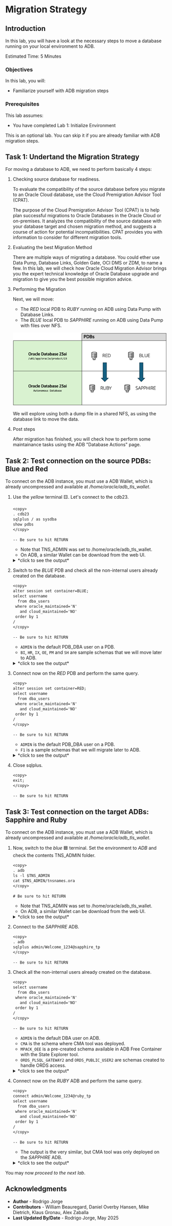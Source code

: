 # Migration Strategy

## Introduction

In this lab, you will have a look at the necessary steps to move a database running on your local environment to ADB.

Estimated Time: 5 Minutes

### Objectives

In this lab, you will:

* Familiarize yourself with ADB migration steps

### Prerequisites

This lab assumes:

- You have completed Lab 1: Initialize Environment

This is an optional lab. You can skip it if you are already familiar with ADB migration steps.

## Task 1: Undertand the Migration Strategy

For moving a database to ADB, we need to perform basically 4 steps:

1. Checking source database for readiness.

    To evaluate the compatibility of the source database before you migrate to an Oracle Cloud database, use the Cloud Premigration Advisor Tool (CPAT).

    The purpose of the Cloud Premigration Advisor Tool (CPAT) is to help plan successful migrations to Oracle Databases in the Oracle Cloud or on-premises. It analyzes the compatibility of the source database with your database target and chosen migration method, and suggests a course of action for potential incompatibilities. CPAT provides you with information to consider for different migration tools.

2. Evaluating the best Migration Method

    There are multiple ways of migrating a database. You could ether use Data Pump, Database Links, Golden Gate, OCI DMS or ZDM, to name a few. In this lab, we will check how Oracle Cloud Migration Advisor brings you the expert technical knowledge of Oracle Database upgrade and migration to give you the best possible migration advice.

3. Performing the Migration

    Next, we will move:

    - The *RED* local PDB to *RUBY* running on ADB using Data Pump with Database Links.
    - The *BLUE* local PDB to *SAPPHIRE* running on ADB using Data Pump with files over NFS.

    ![Migration Strategy](./images/migration.png)

    We will explore using both a dump file in a shared NFS, as using the database link to move the data.

4. Post steps

    After migration has finished, you will check how to perform some maintainance tasks using the ADB "Database Actions" page.

## Task 2: Test connection on the source PDBs: Blue and Red

To connect on the ADB instance, you must use a ADB Wallet, which is already uncompressed and available at _/home/oracle/adb\_tls\_wallet_.

1. Use the *yellow* terminal 🟨. Let's connect to the cdb23.

    ```
    <copy>
    . cdb23
    sqlplus / as sysdba
    show pdbs
    </copy>

    -- Be sure to hit RETURN
    ```

    * Note that TNS\_ADMIN was set to /home/oracle/adb\_tls\_wallet.
    * On ADB, a similar Wallet can be download from the web UI.

    <details>
    <summary>*click to see the output*</summary>
    ``` text
    SQL> show pdbs
    
        CON_ID CON_NAME                       OPEN MODE  RESTRICTED
    ---------- ------------------------------ ---------- ----------
             2 PDB$SEED                       READ ONLY  NO
             3 RED                            READ WRITE NO
             4 BLUE                           READ WRITE NO
             5 GREEN                          MOUNTED
    ```
    </details>

2. Switch to the *BLUE* PDB and check all the non-internal users already created on the database.

    ```
    <copy>
    alter session set container=BLUE;
    select username
      from dba_users
     where oracle_maintained='N'
       and cloud_maintained='NO'
     order by 1
    /
    </copy>

    -- Be sure to hit RETURN
    ```

    * `ADMIN` is the default PDB_DBA user on a PDB.
    * `BI`, `HR`, `IX`, `OE`, `PM` and `SH` are sample schemas that we will move later to ADB.
    
    <details>
    <summary>*click to see the output*</summary>
    ``` text
    USERNAME
    --------------------------------------------------------------------------------
    ADMIN
    BI
    HR
    IX
    OE
    PM
    SH
    ```
    </details>

3. Connect now on the *RED* PDB and perform the same query.

    ```
    <copy>
    alter session set container=RED;
    select username
      from dba_users
     where oracle_maintained='N'
       and cloud_maintained='NO'
     order by 1
    /
    </copy>

    -- Be sure to hit RETURN
    ```

    * `ADMIN` is the default PDB_DBA user on a PDB.
    * `F1` is a sample schemas that we will migrate later to ADB.
  
    <details>
    <summary>*click to see the output*</summary>
    ``` text
    USERNAME
    --------------------------------------------------------------------------------
    ADMIN
    F1
    ```
    </details>

4. Close sqlplus.

    ```
    <copy>
    exit;
    </copy>

    -- Be sure to hit RETURN
    ```

## Task 3: Test connection on the target ADBs: Sapphire and Ruby

To connect on the ADB instance, you must use a ADB Wallet, which is already uncompressed and available at */home/oracle/adb\_tls\_wallet*.

1. Now, switch to the *blue* 🟦 terminal. Set the environment to *ADB* and check the contents TNS\_ADMIN folder.

    ```
    <copy>
    . adb
    ls -l $TNS_ADMIN
    cat $TNS_ADMIN/tnsnames.ora
    </copy>

    # Be sure to hit RETURN
    ```

    * Note that TNS\_ADMIN was set to /home/oracle/adb\_tls\_wallet.
    * On ADB, a similar Wallet can be download from the web UI.

    <details>
    <summary>*click to see the output*</summary>
    ``` text
    [ADB:oracle@holserv1:~]$ ls -l $TNS_ADMIN
    total 48
    -rw-------. 1 oracle oinstall  996 Jun 18 13:49 adb_container.cert
    -rw-------. 1 oracle oinstall 3899 Jun 18 13:49 cwallet.sso
    -rw-------. 1 oracle oinstall    0 Jun 18 13:49 cwallet.sso.lck
    -rw-------. 1 oracle oinstall 3854 Jun 18 13:49 ewallet.p12
    -rw-------. 1 oracle oinstall    0 Jun 18 13:49 ewallet.p12.lck
    -rw-r--r--. 1 oracle oinstall 2874 Jun 18 13:49 ewallet.pem
    -rw-------. 1 oracle oinstall 2045 Jun 18 13:49 keystore.jks
    -rw-r--r--. 1 oracle oinstall  692 Jun 18 13:49 ojdbc.properties
    -rw-r--r--. 1 oracle oinstall   34 Jun 18 13:49 README
    -rw-r--r--. 1 oracle oinstall   98 Jun 18 13:49 sqlnet.ora
    -rw-r--r--. 1 oracle oinstall 5823 Jun 18 14:16 tnsnames.ora
    -rw-r--r--. 1 oracle oinstall 2651 Jun 18 13:57 tnsnames_ruby.ora
    -rw-------. 1 oracle oinstall 2128 Jun 18 13:51 truststore.jks
    [ADB:oracle@holserv1:~]$ cat $TNS_ADMIN/tnsnames.ora
    sapphire_medium = (description=(retry_count=0)(retry_delay=3)
                     (address=(protocol=tcps)(port=1523)(host=holserv1.livelabs.oraclevcn.com))
                     (connect_data=(service_name=sapphire_medium.adb.oraclecloud.com))(security=(SSL_SERVER_DN_MATCH=TRUE)    (SSL_SERVER_CERT_DN="CN=93ced68f921a")))

    sapphire_high = (description=(retry_count=0)(retry_delay=3)
                     (address=(protocol=tcps)(port=1523)(host=holserv1.livelabs.oraclevcn.com))
                     (connect_data=(service_name=sapphire_high.adb.oraclecloud.com))(security=(SSL_SERVER_DN_MATCH=TRUE)    (SSL_SERVER_CERT_DN="CN=93ced68f921a")))

    sapphire_low = (description=(retry_count=0)(retry_delay=3)
                     (address=(protocol=tcps)(port=1523)(host=holserv1.livelabs.oraclevcn.com))
                     (connect_data=(service_name=sapphire_low.adb.oraclecloud.com))(security=(SSL_SERVER_DN_MATCH=TRUE)    (SSL_SERVER_CERT_DN="CN=93ced68f921a")))

    sapphire_tp = (description=(retry_count=0)(retry_delay=3)
                (address=(protocol=tcps)(port=1523)(host=holserv1.livelabs.oraclevcn.com))
                (connect_data=(service_name=sapphire_tp.adb.oraclecloud.com))(security=(SSL_SERVER_DN_MATCH=TRUE)    (SSL_SERVER_CERT_DN="CN=93ced68f921a")))

    sapphire_tpurgent = (description=(retry_count=0)(retry_delay=3)
                       (address=(protocol=tcps)(port=1523)(host=holserv1.livelabs.oraclevcn.com))
                       (connect_data=(service_name=sapphire_tpurgent.adb.oraclecloud.com))(security=(SSL_SERVER_DN_MATCH=TRUE)    (SSL_SERVER_CERT_DN="CN=93ced68f921a")))

    sapphire_medium_tls = (description=(retry_count=0)(retry_delay=3)
                        (address=(protocol=tcps)(port=1523)(host=holserv1.livelabs.oraclevcn.com))
                        (connect_data=(service_name=sapphire_medium.adb.oraclecloud.com))(security=(ssl_server_dn_match=no)))

    sapphire_high_tls = (description=(retry_count=0)(retry_delay=3)
                        (address=(protocol=tcps)(port=1523)(host=holserv1.livelabs.oraclevcn.com))
                        (connect_data=(service_name=sapphire_high.adb.oraclecloud.com))(security=(ssl_server_dn_match=no)))

    sapphire_low_tls = (description=(retry_count=0)(retry_delay=3)
                        (address=(protocol=tcps)(port=1523)(host=holserv1.livelabs.oraclevcn.com))
                        (connect_data=(service_name=sapphire_low.adb.oraclecloud.com))(security=(ssl_server_dn_match=no)))

    sapphire_tp_tls = (description=(retry_count=0)(retry_delay=3)
                    (address=(protocol=tcps)(port=1523)(host=holserv1.livelabs.oraclevcn.com))
                    (connect_data=(service_name=sapphire_tp.adb.oraclecloud.com))(security=(ssl_server_dn_match=no)))

    sapphire_tpurgent_tls = (description=(retry_count=0)(retry_delay=3)
                          (address=(protocol=tcps)(port=1523)(host=holserv1.livelabs.oraclevcn.com))
                          (connect_data=(service_name=sapphire_tpurgent.adb.oraclecloud.com))(security=(ssl_server_dn_match=no)))

    ruby_medium = (description=(retry_count=0)(retry_delay=3)
                     (address=(protocol=tcps)(port=1523)(host=holserv1.livelabs.oraclevcn.com))
                     (connect_data=(service_name=ruby_medium.adb.oraclecloud.com))(security=(SSL_SERVER_DN_MATCH=TRUE)    (SSL_SERVER_CERT_DN="CN=93ced68f921a")))

    ruby_high = (description=(retry_count=0)(retry_delay=3)
                     (address=(protocol=tcps)(port=1523)(host=holserv1.livelabs.oraclevcn.com))
                     (connect_data=(service_name=ruby_high.adb.oraclecloud.com))(security=(SSL_SERVER_DN_MATCH=TRUE)    (SSL_SERVER_CERT_DN="CN=93ced68f921a")))

    ruby_low = (description=(retry_count=0)(retry_delay=3)
                     (address=(protocol=tcps)(port=1523)(host=holserv1.livelabs.oraclevcn.com))
                     (connect_data=(service_name=ruby_low.adb.oraclecloud.com))(security=(SSL_SERVER_DN_MATCH=TRUE)    (SSL_SERVER_CERT_DN="CN=93ced68f921a")))

    ruby_tp = (description=(retry_count=0)(retry_delay=3)
                (address=(protocol=tcps)(port=1523)(host=holserv1.livelabs.oraclevcn.com))
                (connect_data=(service_name=ruby_tp.adb.oraclecloud.com))(security=(SSL_SERVER_DN_MATCH=TRUE)    (SSL_SERVER_CERT_DN="CN=93ced68f921a")))

    ruby_tpurgent = (description=(retry_count=0)(retry_delay=3)
                       (address=(protocol=tcps)(port=1523)(host=holserv1.livelabs.oraclevcn.com))
                       (connect_data=(service_name=ruby_tpurgent.adb.oraclecloud.com))(security=(SSL_SERVER_DN_MATCH=TRUE)    (SSL_SERVER_CERT_DN="CN=93ced68f921a")))

    ruby_medium_tls = (description=(retry_count=0)(retry_delay=3)
                        (address=(protocol=tcps)(port=1523)(host=holserv1.livelabs.oraclevcn.com))
                        (connect_data=(service_name=ruby_medium.adb.oraclecloud.com))(security=(ssl_server_dn_match=no)))

    ruby_high_tls = (description=(retry_count=0)(retry_delay=3)
                        (address=(protocol=tcps)(port=1523)(host=holserv1.livelabs.oraclevcn.com))
                        (connect_data=(service_name=ruby_high.adb.oraclecloud.com))(security=(ssl_server_dn_match=no)))

    ruby_low_tls = (description=(retry_count=0)(retry_delay=3)
                        (address=(protocol=tcps)(port=1523)(host=holserv1.livelabs.oraclevcn.com))
                        (connect_data=(service_name=ruby_low.adb.oraclecloud.com))(security=(ssl_server_dn_match=no)))

    ruby_tp_tls = (description=(retry_count=0)(retry_delay=3)
                    (address=(protocol=tcps)(port=1523)(host=holserv1.livelabs.oraclevcn.com))
                    (connect_data=(service_name=ruby_tp.adb.oraclecloud.com))(security=(ssl_server_dn_match=no)))

    ruby_tpurgent_tls = (description=(retry_count=0)(retry_delay=3)
                          (address=(protocol=tcps)(port=1523)(host=holserv1.livelabs.oraclevcn.com))
                          (connect_data=(service_name=ruby_tpurgent.adb.oraclecloud.com))(security=(ssl_server_dn_match=no)))
    ```
    </details>

2. Connect to the *SAPPHIRE* ADB.

    ```
    <copy>
    . adb
    sqlplus admin/Welcome_1234@sapphire_tp
    </copy>

    -- Be sure to hit RETURN
    ```

3. Check all the non-internal users already created on the database.

    ```
    <copy>
    select username
      from dba_users
     where oracle_maintained='N'
       and cloud_maintained='NO'
     order by 1
    /
    </copy>

    -- Be sure to hit RETURN
    ```

    * `ADMIN` is the default DBA user on ADB.
    * `CMA` is the schema where CMA tool was deployed.
    * `MPACK_OEE` is a pre-created schema available in ADB Free Container with the State Explorer tool.
    * `ORDS_PLSQL_GATEWAY2` and `ORDS_PUBLIC_USER2` are schemas created to handle ORDS access.

    <details>
    <summary>*click to see the output*</summary>
    ``` text
    USERNAME
    --------------------------------------------------------------------------------
    ADMIN
    CMA
    MPACK_OEE
    ORDS_PLSQL_GATEWAY2
    ORDS_PUBLIC_USER2
    ```
    </details>

4. Connect now on the *RUBY* ADB and perform the same query.

    ```
    <copy>
    connect admin/Welcome_1234@ruby_tp
    select username
      from dba_users
     where oracle_maintained='N'
       and cloud_maintained='NO'
     order by 1
    /
    </copy>

    -- Be sure to hit RETURN
    ```

    * The output is the very similar, but CMA tool was only deployed on the *SAPPHIRE* ADB.

    <details>
    <summary>*click to see the output*</summary>
    ``` text
    USERNAME
    --------------------------------------------------------------------------------
    ADMIN
    MPACK_OEE
    ORDS_PLSQL_GATEWAY2
    ORDS_PUBLIC_USER2
    ```
    </details>

You may now *proceed to the next lab*.

## Acknowledgments

* **Author** - Rodrigo Jorge
* **Contributors** - William Beauregard, Daniel Overby Hansen, Mike Dietrich, Klaus Gronau, Alex Zaballa
* **Last Updated By/Date** - Rodrigo Jorge, May 2025